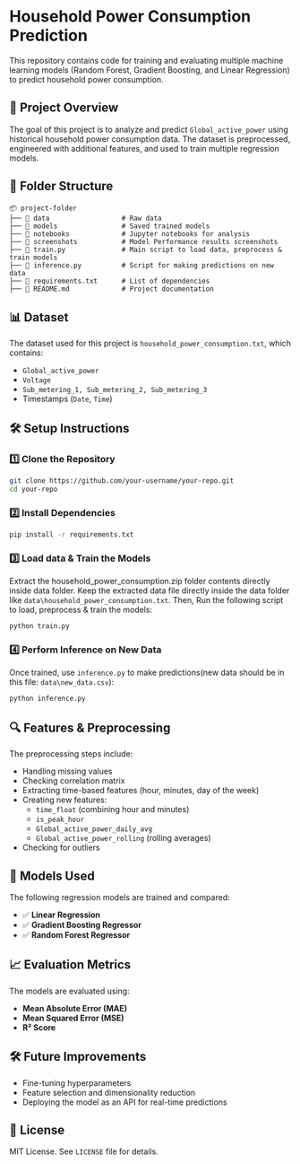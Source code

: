# Household Power Consumption Prediction

This repository contains code for training and evaluating multiple machine learning models (Random Forest, Gradient Boosting, and Linear Regression) to predict household power consumption.

## 📌 Project Overview
The goal of this project is to analyze and predict `Global_active_power` using historical household power consumption data. The dataset is preprocessed, engineered with additional features, and used to train multiple regression models.

## 📂 Folder Structure
```
📦 project-folder
├── 📂 data                  # Raw data
├── 📂 models                # Saved trained models
├── 📂 notebooks             # Jupyter notebooks for analysis
├── 📂 screenshots           # Model Performance results screenshots
├── 📜 train.py              # Main script to load data, preprocess & train models
├── 📜 inference.py          # Script for making predictions on new data
├── 📜 requirements.txt      # List of dependencies
├── 📜 README.md             # Project documentation
```

## 📊 Dataset
The dataset used for this project is `household_power_consumption.txt`, which contains:
- `Global_active_power`
- `Voltage`
- `Sub_metering_1, Sub_metering_2, Sub_metering_3`
- Timestamps (`Date`, `Time`)

## 🛠️ Setup Instructions

### 1️⃣ Clone the Repository
```bash
git clone https://github.com/your-username/your-repo.git
cd your-repo
```

### 2️⃣ Install Dependencies
```bash
pip install -r requirements.txt
```

### 3️⃣ Load data & Train the Models
Extract the household_power_consumption.zip folder contents directly inside data folder. Keep the extracted data file directly inside the data folder like `data\household_power_consumption.txt`.
Then, Run the following script to load, preprocess & train the models:
```bash
python train.py
```

### 4️⃣ Perform Inference on New Data
Once trained, use `inference.py` to make predictions(new data should be in this file: `data\new_data.csv`):
```bash
python inference.py
```

## 🔍 Features & Preprocessing
The preprocessing steps include:
- Handling missing values
- Checking correlation matrix
- Extracting time-based features (hour, minutes, day of the week)
- Creating new features:
  - `time_float` (combining hour and minutes)
  - `is_peak_hour`
  - `Global_active_power_daily_avg`
  - `Global_active_power_rolling` (rolling averages)
- Checking for outliers

## 🚀 Models Used
The following regression models are trained and compared:
- ✅ **Linear Regression**
- ✅ **Gradient Boosting Regressor**
- ✅ **Random Forest Regressor**

## 📈 Evaluation Metrics
The models are evaluated using:
- **Mean Absolute Error (MAE)**
- **Mean Squared Error (MSE)**
- **R² Score**

## 🛠 Future Improvements
- Fine-tuning hyperparameters
- Feature selection and dimensionality reduction
- Deploying the model as an API for real-time predictions

## 📜 License
MIT License. See `LICENSE` file for details.


